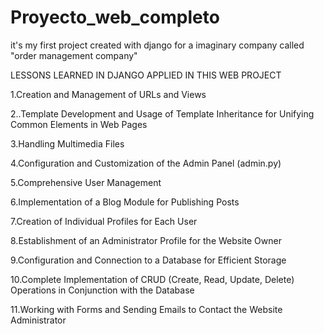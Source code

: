 # Proyecto_web_completo
it's my first project created with django for a imaginary company called "order management company"

LESSONS LEARNED IN DJANGO APPLIED IN THIS WEB PROJECT

1.Creation and Management of URLs and Views

2..Template Development and Usage of Template Inheritance for Unifying Common Elements in Web Pages

3.Handling Multimedia Files

4.Configuration and Customization of the Admin Panel (admin.py)

5.Comprehensive User Management

6.Implementation of a Blog Module for Publishing Posts

7.Creation of Individual Profiles for Each User

8.Establishment of an Administrator Profile for the Website Owner

9.Configuration and Connection to a Database for Efficient Storage

10.Complete Implementation of CRUD (Create, Read, Update, Delete) Operations in Conjunction with the Database

11.Working with Forms and Sending Emails to Contact the Website Administrator









